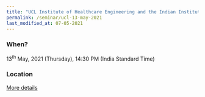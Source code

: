 ```yaml
---
title: "UCL Institute of Healthcare Engineering and the Indian Institute of Science joint webinar exploring Materials in Medicine (13/05/21)"
permalink: /seminar/ucl-13-may-2021
last_modified_at: 07-05-2021
---
```


### When?
13<sup>th</sup> May, 2021 (Thursday), 14:30 PM (India Standard Time)

### Location
<a href="https://www.eventbrite.co.uk/e/ihe-indian-institute-of-science-webinar-materials-in-medicine-tickets-149112695085" target="_blank">More details</a>


